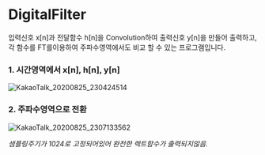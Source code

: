 # DigitalFilter
입력신호 x[n]과 전달함수 h[n]을 Convolution하여 출력신호 y[n]을 만들어 출력하고, 각 함수를 FT를이용하여 주파수영역에서도 비교 할 수 있는 프로그램입니다.


### 1. 시간영역에서 x[n], h[n], y[n]

![KakaoTalk_20200825_230424514](https://user-images.githubusercontent.com/64455972/91184329-7a4f9c80-e727-11ea-9cd2-32e3d9696879.png)

### 2. 주파수영역으로 전환

![KakaoTalk_20200825_2307133562](https://user-images.githubusercontent.com/64455972/91184623-ce5a8100-e727-11ea-93e0-778ae4bc6a2f.png)

*샘플링주기가 1024로 고정되어있어 완전한 렉트함수가 출력되지않음.* 
